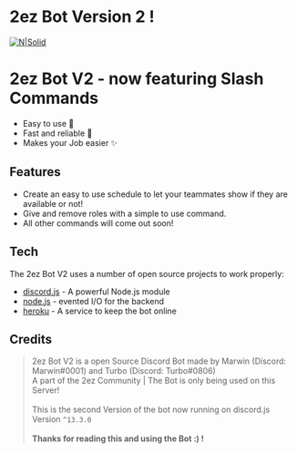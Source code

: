 # 2ez Bot Version 2 !

[![N|Solid](https://cdn.discordapp.com/icons/272733246792531968/a_d9533ac1614cf7f1c583485cbad9421a.png)](https://discord.gg/2ezcommunity)

# 2ez Bot V2 - now featuring Slash Commands

- Easy to use 🌌
- Fast and reliable 🎇
- Makes your Job easier ✨

## Features

- Create an easy to use schedule to let your teammates show if they are available or not!
- Give and remove roles with a simple to use command.
- All other commands will come out soon!

## Tech

The 2ez Bot V2 uses a number of open source projects to work properly:

- [discord.js] - A powerful Node.js module
- [node.js] - evented I/O for the backend
- [heroku] - A service to keep the bot online


## Credits

> 2ez Bot V2 is a open Source Discord Bot made by Marwin (Discord: Marwin#0001) and Turbo (Discord: Turbo#0806)</span> <br>
> A part of the 2ez Community | The Bot is only being used on this Server! <br> <br>
> This is the second Version of the bot now running on discord.js Version `^13.3.0` <br> <br>
> **Thanks for reading this and using the Bot :) !**





[//]: # (These are reference links used in the body of this note and get stripped out when the markdown processor does its job. There is no need to format nicely because it shouldn't be seen. Thanks SO - http://stackoverflow.com/questions/4823468/store-comments-in-markdown-syntax)
	[discord.js]: <https://discord.js.org/#/>
	[heroku]: <https://www.heroku.com/home>
	[Ace Editor]: <http://ace.ajax.org>
	[node.js]: <http://nodejs.org>
